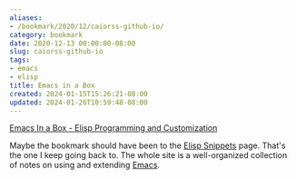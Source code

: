 ```yaml
---
aliases:
- /bookmark/2020/12/caiorss-github-io/
category: bookmark
date: 2020-12-13 00:00:00-08:00
slug: caiorss-github-io
tags:
- emacs
- elisp
title: Emacs in a Box
created: 2024-01-15T15:26:21-08:00
updated: 2024-01-26T10:59:48-08:00
---
```


[Emacs In a Box - Elisp Programming and Customization](https://caiorss.github.io/Emacs-Elisp-Programming/)

Maybe the bookmark should have been to the [Elisp Snippets](https://caiorss.github.io/Emacs-Elisp-Programming/Elisp_Snippets.html) page.
That's the one I keep going back to. The whole site is a well-organized collection of notes on using and extending [Emacs](../../../card/Emacs.md).

